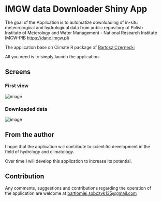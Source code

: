 # IMGW data Downloader Shiny App
The goal of the Application is to automatize downloading of in-situ meteorological and hydrological data from public repository of Polish Institute of Meterology and Water Management - National Research Institute IMGW-PIB https://dane.imgw.pl/

The application base on Climate R package of [Bartosz Czernecki](https://github.com/bczernecki) 

All you need is to simply launch the application. 

## Screens 
### First view
![image](https://github.com/barcelm/IMGW_data_Downloader_App/assets/138857410/0f863762-0c26-47be-b556-170ac284ff71)

### Downloaded data
![image](https://github.com/barcelm/IMGW_data_Downloader_App/assets/138857410/6b14fab7-4765-45f8-8e51-6aeee0a46ea9)

## From the author
I hope that the application will contribute to scientific development in the field of hydrology and climatology.

Over time I will develop this application to increase its potential.

## Contribution
Any comments, suggestions and contributions regarding the operation of the application are welcome at bartlomiej.sobczyk135@gmail.com
